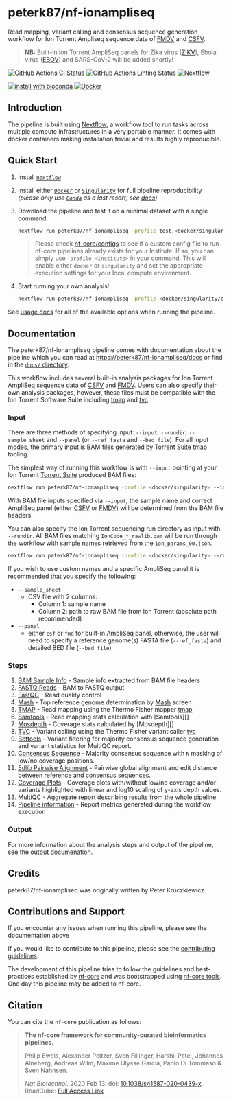 # peterk87/nf-ionampliseq

Read mapping, variant calling and consensus sequence generation workflow for Ion Torrent Ampliseq sequence data of [FMDV] and [CSFV].

> **NB:** Built-in Ion Torrent AmpliSeq panels for Zika virus ([ZIKV]), Ebola virus ([EBOV]) and SARS-CoV-2 will be added shortly!

[![GitHub Actions CI Status](https://github.com/peterk87/nf-ionampliseq/workflows/CI/badge.svg)](https://github.com/peterk87/nf-ionampliseq/actions)
[![GitHub Actions Linting Status](https://github.com/peterk87/nf-ionampliseq/workflows/nf-core%20linting/badge.svg)](https://github.com/peterk87/nf-ionampliseq/actions)
[![Nextflow](https://img.shields.io/badge/nextflow-%E2%89%A519.10.0-brightgreen.svg)](https://www.nextflow.io/)

[![install with bioconda](https://img.shields.io/badge/install%20with-bioconda-brightgreen.svg)](https://bioconda.github.io/)
[![Docker](https://img.shields.io/docker/automated/peterk87/nf-ionampliseq.svg)](https://hub.docker.com/r/peterk87/nf-ionampliseq)

## Introduction

The pipeline is built using [Nextflow](https://www.nextflow.io), a workflow tool to run tasks across multiple compute infrastructures in a very portable manner. It comes with docker containers making installation trivial and results highly reproducible.

## Quick Start

1. Install [`nextflow`](https://nf-co.re/usage/installation)

2. Install either [`Docker`](https://docs.docker.com/engine/installation/) or [`Singularity`](https://www.sylabs.io/guides/3.0/user-guide/) for full pipeline reproducibility _(please only use [`Conda`](https://conda.io/miniconda.html) as a last resort; see [docs](https://nf-co.re/usage/configuration#basic-configuration-profiles))_

3. Download the pipeline and test it on a minimal dataset with a single command:

    ```bash
    nextflow run peterk87/nf-ionampliseq -profile test,<docker/singularity/conda/institute>
    ```

    > Please check [nf-core/configs](https://github.com/nf-core/configs#documentation) to see if a custom config file to run nf-core pipelines already exists for your Institute. If so, you can simply use `-profile <institute>` in your command. This will enable either `docker` or `singularity` and set the appropriate execution settings for your local compute environment.

4. Start running your own analysis!

    <!-- TODO nf-core: Update the example "typical command" below used to run the pipeline -->

    ```bash
    nextflow run peterk87/nf-ionampliseq -profile <docker/singularity/conda/institute> --input '/path/to/iontorrent/*.bam'
    ```

See [usage docs](docs/usage.md) for all of the available options when running the pipeline.

## Documentation

The peterk87/nf-ionampliseq pipeline comes with documentation about the pipeline which you can read at [https://peterk87/nf-ionampliseq/docs](https://peterk87/nf-ionampliseq/docs) or find in the [`docs/` directory](docs).

This workflow includes several built-in analysis packages for Ion Torrent AmpliSeq sequence data of [CSFV] and [FMDV]. Users can also specify their own analysis packages, however, these files must be compatible with the Ion Torrent Software Suite including [tmap] and [tvc]

### Input

There are three methods of specifying input: `--input`; `--rundir`; `--sample_sheet` and `--panel` (or `--ref_fasta` and `--bed_file`). For all input modes, the primary input is BAM files generated by [Torrent Suite][] [tmap][] tooling.

The simplest way of running this workflow is with `--input` pointing at your Ion Torrent [Torrent Suite] produced BAM files:

```bash
nextflow run peterk87/nf-ionampliseq -profile <docker/singularity> --input '/path/to/*.bam'
```

With BAM file inputs specified via `--input`, the sample name and correct AmpliSeq panel (either [CSFV] or [FMDV]) will be determined from the BAM file headers.

You can also specify the Ion Torrent sequencing run directory as input with `--rundir`. All BAM files matching `IonCode_*_rawlib.bam` will be run through the workflow with sample names retrieved from the `ion_params_00.json`.

```bash
nextflow run peterk87/nf-ionampliseq -profile <docker/singularity> --rundir /path/to/rundir
```

If you wish to use custom names and a specific AmpliSeq panel it is recommended that you specify the following:

- `--sample_sheet`
  - CSV file with 2 columns:
    - Column 1: sample name
    - Column 2: path to raw BAM file from Ion Torrent (absolute path recommended)
- `--panel`
  - either `csf` or `fmd` for built-in AmpliSeq panel, otherwise, the user will need to specify a reference genome(s) FASTA file (`--ref_fasta`) and detailed BED file (`--bed_file`)

### Steps

1. [BAM Sample Info](docs/output.md#bam-sample-info) - Sample info extracted from BAM file headers
2. [FASTQ Reads](#fastq-reads) - BAM to FASTQ output
3. [FastQC](docs/output.md#fastqc) - Read quality control
4. [Mash](docs/output.md#mash) - Top reference genome determination by [Mash][] screen
5. [TMAP](docs/output.md#tmap) - Read mapping using the Thermo Fisher mapper [tmap]
6. [Samtools](docs/output.md#samtools) - Read mapping stats calculation with [Samtools][]
7. [Mosdepth](docs/output.md#mosdepth) - Coverage stats calculated by [Mosdepth][]
8. [TVC](docs/output.md#tvc) - Variant calling using the Thermo Fisher variant caller [tvc]
9. [Bcftools](docs/output.md#bcftools) - Variant filtering for majority consensus sequence generation and variant statistics for MultiQC report.
10. [Consensus Sequence](docs/output.md#consensus-sequence) - Majority consensus sequence with `N` masking of low/no coverage positions.
11. [Edlib Pairwise Alignment](docs/output.md#edlib-pairwise-alignment) - Pairwise global alignment and edit distance between reference and consensus sequences.
12. [Coverage Plots](#coverage-plots) - Coverage plots with/without low/no coverage and/or variants highlighted with linear and log10 scaling of y-axis depth values.
13. [MultiQC](docs/output.md#multiqc) - Aggregate report describing results from the whole pipeline
14. [Pipeline information](docs/output.md#pipeline-information) - Report metrics generated during the workflow execution

### Output

For more information about the analysis steps and output of the pipeline, see the [output documenation](docs/output.md).

## Credits

peterk87/nf-ionampliseq was originally written by Peter Kruczkiewicz.

## Contributions and Support

If you encounter any issues when running this pipeline, please see the documentation above

If you would like to contribute to this pipeline, please see the [contributing guidelines](.github/CONTRIBUTING.md).

The development of this pipeline tries to follow the guidelines and best-practices established by [nf-core](https://nf-co.re/) and was bootstrapped using [nf-core tools](https://nf-co.re/tools#creating-a-new-workflow). One day this pipeline may be added to nf-core.

## Citation

<!-- TODO nf-core: Add citation for pipeline after first release. Uncomment lines below and update Zenodo doi. -->
<!-- If you use  peterk87/nf-ionampliseq for your analysis, please cite it using the following doi: [10.5281/zenodo.XXXXXX](https://doi.org/10.5281/zenodo.XXXXXX) -->

You can cite the `nf-core` publication as follows:

> **The nf-core framework for community-curated bioinformatics pipelines.**
>
> Philip Ewels, Alexander Peltzer, Sven Fillinger, Harshil Patel, Johannes Alneberg, Andreas Wilm, Maxime Ulysse Garcia, Paolo Di Tommaso & Sven Nahnsen.
>
> _Nat Biotechnol._ 2020 Feb 13. doi: [10.1038/s41587-020-0439-x](https://dx.doi.org/10.1038/s41587-020-0439-x).
> ReadCube: [Full Access Link](https://rdcu.be/b1GjZ)

<!-- External links and references -->

[CSFV]: https://www.ncbi.nlm.nih.gov/Taxonomy/Browser/wwwtax.cgi
[FMDV]: https://www.ncbi.nlm.nih.gov/Taxonomy/Browser/wwwtax.cgi?mode=Info&id=12110&lvl=3&lin=f&keep=1&srchmode=1&unlock
[ZIKV]: https://www.ncbi.nlm.nih.gov/Taxonomy/Browser/wwwtax.cgi?mode=Info&id=64320&lvl=3&lin=f&keep=1&srchmode=1&unlock
[EBOV]: https://www.ncbi.nlm.nih.gov/Taxonomy/Browser/wwwtax.cgi?mode=Info&id=186536&lvl=3&lin=f&keep=1&srchmode=1&unlock
[tmap]: https://github.com/iontorrent/TS/
[tvc]: http://updates.iontorrent.com/tvc_standalone/
[variantCaller]: https://github.com/iontorrent/TS/tree/master/plugin/variantCaller
[Torrent Suite]: https://github.com/iontorrent/TS
[Mash]: https://doi.org/10.1186/s13059-019-1841-x
[bcftools]: https://samtools.github.io/bcftools/bcftools.html
[vcf_consensus_builder]: https://github.com/peterk87/vcf_consensus_builder
